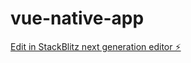 # vue-native-app

[Edit in StackBlitz next generation editor ⚡️](https://stackblitz.com/~/github.com/bitflake/vue-native-app)